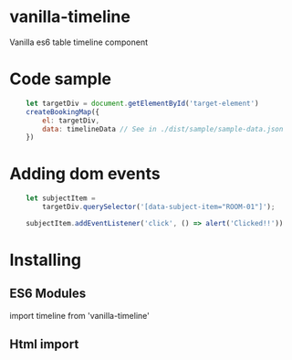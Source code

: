 # vanilla-timeline
Vanilla es6 table timeline component

# Code sample

```javascript
    let targetDiv = document.getElementById('target-element')
    createBookingMap({
        el: targetDiv,
        data: timelineData // See in ./dist/sample/sample-data.json
    })
```

# Adding dom events

```javascript
    let subjectItem = 
        targetDiv.querySelector('[data-subject-item="ROOM-01"]');

    subjectItem.addEventListener('click', () => alert('Clicked!!'))
```

# Installing

## ES6 Modules

import timeline from 'vanilla-timeline'

## Html import

<script src="./path/to/libs/vanilla-time.min.js"></script>